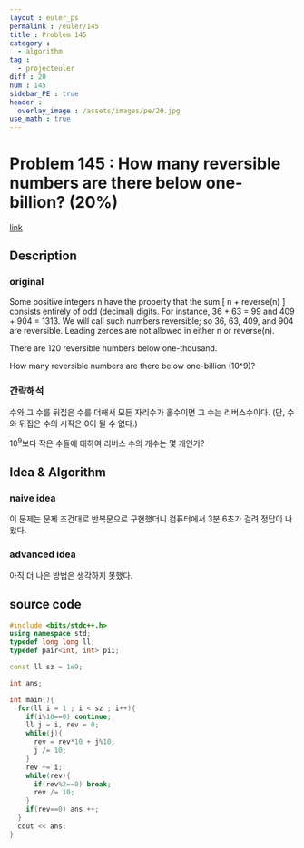 ```yaml
---
layout : euler_ps
permalink : /euler/145
title : Problem 145
category :
  - algorithm
tag :
  - projecteuler
diff : 20
num : 145
sidebar_PE : true
header :
  overlay_image : /assets/images/pe/20.jpg
use_math : true
---
```


# Problem 145 : How many reversible numbers are there below one-billion? (20%)

[link](https://projecteuler.net/problem=145)

## Description

### original

Some positive integers n have the property that the sum [ n + reverse(n) ] consists entirely of odd (decimal) digits. For instance, 36 + 63 = 99 and 409 + 904 = 1313. We will call such numbers reversible; so 36, 63, 409, and 904 are reversible. Leading zeroes are not allowed in either n or reverse(n).

There are 120 reversible numbers below one-thousand.

How many reversible numbers are there below one-billion (10^9)?

### 간략해석

수와 그 수를 뒤집은 수를 더해서 모든 자리수가 홀수이면 그 수는 리버스수이다. (단, 수와 뒤집은 수의 시작은 0이 될 수 없다.)

$10^9$보다 작은 수들에 대하여 리버스 수의 개수는 몇 개인가?

## Idea & Algorithm

### naive idea

이 문제는 문제 조건대로 반복문으로 구현했더니 컴퓨터에서 3분 6초가 걸려 정답이 나왔다.

### advanced idea

아직 더 나은 방법은 생각하지 못했다.

## source code

```cpp
#include <bits/stdc++.h>
using namespace std;
typedef long long ll;
typedef pair<int, int> pii;

const ll sz = 1e9;

int ans;

int main(){
  for(ll i = 1 ; i < sz ; i++){
    if(i%10==0) continue;
    ll j = i, rev = 0;
    while(j){
      rev = rev*10 + j%10;
      j /= 10;
    }
    rev += i;
    while(rev){
      if(rev%2==0) break;
      rev /= 10;
    }
    if(rev==0) ans ++;
  }
  cout << ans;
}
```
